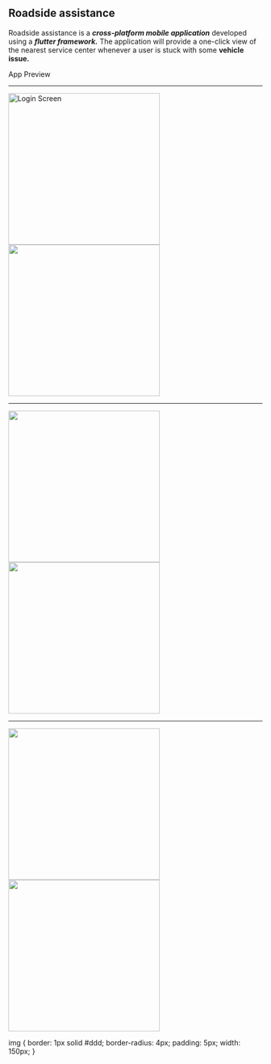 ## Roadside assistance




Roadside assistance is a **_cross-platform mobile application_** developed using a **_flutter framework._** The application will provide a one-click view of the nearest service center whenever a user is stuck with some **vehicle issue.**


App Preview

---


<img src="https://user-images.githubusercontent.com/53031645/102353161-b48ec380-3fce-11eb-828b-1c7fb96bc668.jpg" width="300"  alt="Login Screen" title="Login Screen">

<kbd>
  <img src="https://user-images.githubusercontent.com/53031645/102353232-cb351a80-3fce-11eb-9e64-feb360527f4b.jpg" width="300">
</kbd>





---


<img src="https://user-images.githubusercontent.com/53031645/102353235-cb351a80-3fce-11eb-8750-35cf6fcfe6ba.jpg" width="300">       <img src="https://user-images.githubusercontent.com/53031645/102353240-cc664780-3fce-11eb-865a-4129899f0562.jpg" width="300">


---


<img src="https://user-images.githubusercontent.com/53031645/102353226-ca03ed80-3fce-11eb-8091-87b656bde79d.jpg" width="300">       <img src="https://user-images.githubusercontent.com/53031645/102353217-c83a2a00-3fce-11eb-90fc-b58b34defdf8.jpg" width="300">




img {
  border: 1px solid #ddd;
  border-radius: 4px;
  padding: 5px;
  width: 150px;
}

